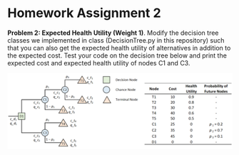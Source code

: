# Homework Assignment 2

**Problem 2: Expected Health Utility (Weight 1)**. 
Modify the decision tree classes we implemented in class 
(DecisionTree.py in this repository) such that 
you can also get the expected health utility of alternatives in addition to 
the expected cost. Test your code on the decision tree below and 
print the expected cost and expected health utility of nodes C1 and C3. 

![Alt text](DecisionTree.png?raw=true "Test")

